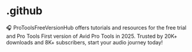 # .github
🎧 ProToolsFreeVersionHub offers tutorials and resources for the free trial and Pro Tools First version of Avid Pro Tools in 2025. Trusted by 20K+ downloads and 8K+ subscribers, start your audio journey today!
